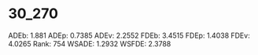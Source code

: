# 30_270

ADEb: 1.881
ADEp: 0.7385
ADEv: 2.2552
FDEb: 3.4515
FDEp: 1.4038
FDEv: 4.0265
Rank: 754
WSADE: 1.2932
WSFDE: 2.3788